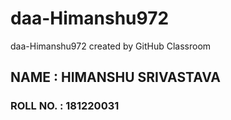 # daa-Himanshu972
daa-Himanshu972 created by GitHub Classroom

## **NAME : HIMANSHU SRIVASTAVA**  <br/>
### ROLL NO. : 181220031 <br/>
